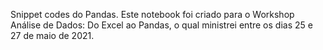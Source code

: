 Snippet codes do Pandas.
Este notebook foi criado para o Workshop Análise de Dados: Do Excel ao Pandas, o qual ministrei entre os dias 25 e 27 de maio de 2021.

